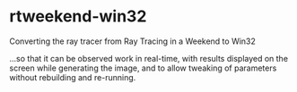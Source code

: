 # rtweekend-win32
Converting the ray tracer from Ray Tracing in a Weekend to Win32 

...so that it can be observed work in real-time, with results displayed on the screen while generating the image,
and to allow tweaking of parameters without rebuilding and re-running.
